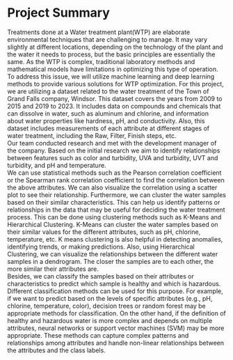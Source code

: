 # Project Summary 
Treatments done at a Water treatment plant(WTP) are elaborate
environmental techniques that are challenging to manage. It may vary
slightly at different locations, depending on the technology of the
plant and the water it needs to process, but the basic principles are
essentially the same. As the WTP is complex, traditional laboratory
methods and mathematical models have limitations in optimizing this type
of operation. To address this issue, we will utilize machine learning
and deep learning methods to provide various solutions for WTP
optimization. For this project, we are utilizing a dataset related to
the water treatment of the Town of Grand Falls company, Windsor. This
dataset covers the years from 2009 to 2015 and 2019 to 2023. It includes
data on compounds and chemicals that can dissolve in water, such as
aluminum and chlorine, and information about water properties like
hardness, pH, and conductivity. Also, this dataset includes measurements
of each attribute at different stages of water treatment, including the
Raw, Filter, Finish steps, etc. </br> 
Our team conducted research and met with the development manager of the company.
Based on the initial research we aim to identify relationships between
features such as color and turbidity, UVA and turbidity, UVT and
turbidity, and pH and temperature. </br>
We can use statistical methods such as the Pearson correlation coefficient or the Spearman rank correlation
coefficient to find the correlation between the above attributes. We can
also visualize the correlation using a scatter plot to see their
relationship. Furthermore, we can cluster the water samples based on
their similar characteristics. This can help us identify patterns or
relationships in the data that may be useful for deciding the water
treatment process. This can be done using clustering methods such as
K-Means and Hierarchical Clustering. K-Means can cluster the water
samples based on their similar values for the different attributes, such
as pH, chlorine, temperature, etc. K means clustering is also helpful in
detecting anomalies, identifying trends, or making predictions. Also,
using Hierarchical Clustering, we can visualize the relationships
between the different water samples in a dendrogram. The closer the
samples are to each other, the more similar their attributes are.
</br>
Besides, we can classify the samples based on their attributes or
characteristics to predict which sample is healthy and which is
hazardous. Different classification methods can be used for this
purpose. For example, if we want to predict based on the levels of
specific attributes (e.g., pH, chlorine, temperature, color), decision
trees or random forest may be appropriate methods for classification. On
the other hand, if the definition of healthy and hazardous water is more
complex and depends on multiple attributes, neural networks or support
vector machines (SVM) may be more appropriate. These methods can capture
complex patterns and relationships among attributes and handle
non-linear relationships between the attributes and the class labels.
